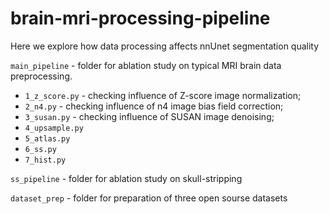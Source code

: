 # brain-mri-processing-pipeline
Here we explore how data processing affects nnUnet segmentation quality


`main_pipeline` - folder for ablation study on typical MRI brain data preprocessing.
- `1_z_score.py` - checking influence of Z-score image normalization;
- `2_n4.py` - checking influence of n4 image bias field correction;
- `3_susan.py` - checking influence of SUSAN image denoising;
- `4_upsample.py`
- `5_atlas.py`
- `6_ss.py`
- `7_hist.py`

`ss_pipeline` - folder for ablation study on skull-stripping

`dataset_prep` - folder for preparation of three open sourse datasets
